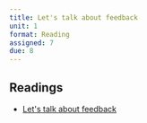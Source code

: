 ```yaml
---
title: Let's talk about feedback
unit: 1
format: Reading
assigned: 7
due: 8
---
```

## Readings

* [Let's talk about feedback](https://docs.google.com/presentation/d/18qskkQR0gyiXaexYzxoL9fp4ZbQxWVovsIGxANGl2-A/edit?fbclid=IwAR2VWTGMt9GTWSEdSI8QSQjCDmK09BD6a0Mn8MjxAsF1Mi57YX4zuYPX8Uo#slide=id.g5060081238_0_0)
